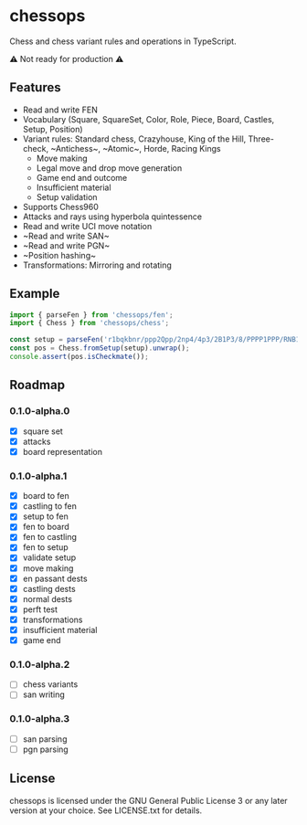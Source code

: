 chessops
========

Chess and chess variant rules and operations in TypeScript.

:warning: Not ready for production :warning:

Features
--------

* Read and write FEN
* Vocabulary (Square, SquareSet, Color, Role, Piece, Board, Castles, Setup,
  Position)
* Variant rules: Standard chess, Crazyhouse, King of the Hill, Three-check,
  ~Antichess~, ~Atomic~, Horde, Racing Kings
  - Move making
  - Legal move and drop move generation
  - Game end and outcome
  - Insufficient material
  - Setup validation
* Supports Chess960
* Attacks and rays using hyperbola quintessence
* Read and write UCI move notation
* ~Read and write SAN~
* ~Read and write PGN~
* ~Position hashing~
* Transformations: Mirroring and rotating

Example
-------

```javascript
import { parseFen } from 'chessops/fen';
import { Chess } from 'chessops/chess';

const setup = parseFen('r1bqkbnr/ppp2Qpp/2np4/4p3/2B1P3/8/PPPP1PPP/RNB1K1NR b KQkq - 0 4').unwrap();
const pos = Chess.fromSetup(setup).unwrap();
console.assert(pos.isCheckmate());
```

Roadmap
-------

### 0.1.0-alpha.0

* [x] square set
* [x] attacks
* [x] board representation

### 0.1.0-alpha.1

* [x] board to fen
* [x] castling to fen
* [x] setup to fen
* [x] fen to board
* [x] fen to castling
* [x] fen to setup
* [x] validate setup
* [x] move making
* [x] en passant dests
* [x] castling dests
* [x] normal dests
* [x] perft test
* [x] transformations
* [x] insufficient material
* [x] game end

### 0.1.0-alpha.2

* [ ] chess variants
* [ ] san writing

### 0.1.0-alpha.3

* [ ] san parsing
* [ ] pgn parsing

License
-------

chessops is licensed under the GNU General Public License 3 or any later
version at your choice. See LICENSE.txt for details.
